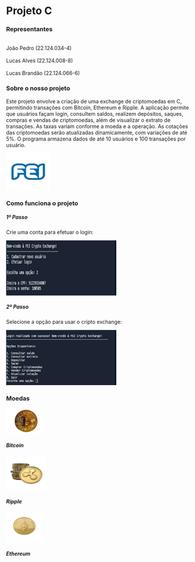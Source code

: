 <h1 id="titulo">Projeto C</h1>
    </div>
    <h3>Representantes</h3>
    <br>João Pedro (22.124.034-4)</br>
    <br>Lucas Alves (22.124.008-8)</br>
    <br>Lucas Brandão (22.124.066-6)</br>
    </div>
    <h3>Sobre o nosso projeto</h3>
    <p>Este projeto envolve a criação de uma exchange de criptomoedas em C, permitindo transações com
    Bitcoin, Ethereum e Ripple. A aplicação permite que usuários façam login, consultem saldos, realizem depósitos,
    saques, compras e vendas de criptomoedas, além de visualizar o extrato de transações. As taxas variam conforme a
    moeda e a operação. As cotações das criptomoedas serão atualizadas dinamicamente, com variações de até 5%. O
    programa armazena dados de até 10 usuários e 100 transações por usuário.</p>
    <img src="Logo_FEI-removebg-preview.png" width="120" height="100">
    <h3>Como funciona o projeto</h3>
    <h5>1º Passo</h5>
    <p>Crie uma conta para efetuar o login:</p>
    <img src="WhatsApp Image 2024-10-01 at 17.57.24.jpeg" width="300" height="150"
    <br>
    <h5>2º Passo</h5>
    <p>Selecione a opção para usar o cripto exchange:</p>
    <img src="WhatsApp Image 2024-10-01 at 17.57.44.jpeg" width="300" height="150"
    <br>
    <h3>Moedas</h3>
    <img src="download-removebg-preview.png" width="105" height="70">
    <h5>Bitcoin</h5>
    <img src="images-removebg-preview.png" width="110" height="90">
    <h5>Ripple</h5>
    <img src="Ethereum.png" width="100" height="80">
    <h5>Ethereum</h5>
    </div>

  </div>
